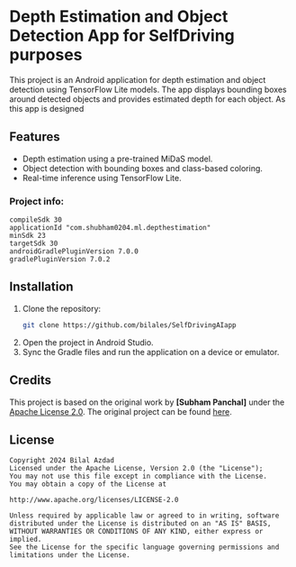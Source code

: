 # Depth Estimation and Object Detection App for SelfDriving purposes

This project is an Android application for depth estimation and object detection using TensorFlow Lite models. The app displays bounding boxes around detected objects and provides estimated depth for each object.
As this app is designed 

## Features
- Depth estimation using a pre-trained MiDaS model.
- Object detection with bounding boxes and class-based coloring.
- Real-time inference using TensorFlow Lite.

### Project info:

```
compileSdk 30
applicationId "com.shubham0204.ml.depthestimation"
minSdk 23
targetSdk 30
androidGradlePluginVersion 7.0.0
gradlePluginVersion 7.0.2
```

## Installation
1. Clone the repository:
    ```bash
    git clone https://github.com/bilales/SelfDrivingAIapp
    ```
2. Open the project in Android Studio.
3. Sync the Gradle files and run the application on a device or emulator.

## Credits

This project is based on the original work by **[Subham Panchal]** under the [Apache License 2.0](http://www.apache.org/licenses/LICENSE-2.0). The original project can be found [here](https://github.com/shubham0204/Realtime_MiDaS_Depth_Estimation_Android).

## License

```
Copyright 2024 Bilal Azdad
Licensed under the Apache License, Version 2.0 (the "License");
You may not use this file except in compliance with the License.
You may obtain a copy of the License at

http://www.apache.org/licenses/LICENSE-2.0

Unless required by applicable law or agreed to in writing, software
distributed under the License is distributed on an "AS IS" BASIS,
WITHOUT WARRANTIES OR CONDITIONS OF ANY KIND, either express or implied.
See the License for the specific language governing permissions and
limitations under the License.
```

